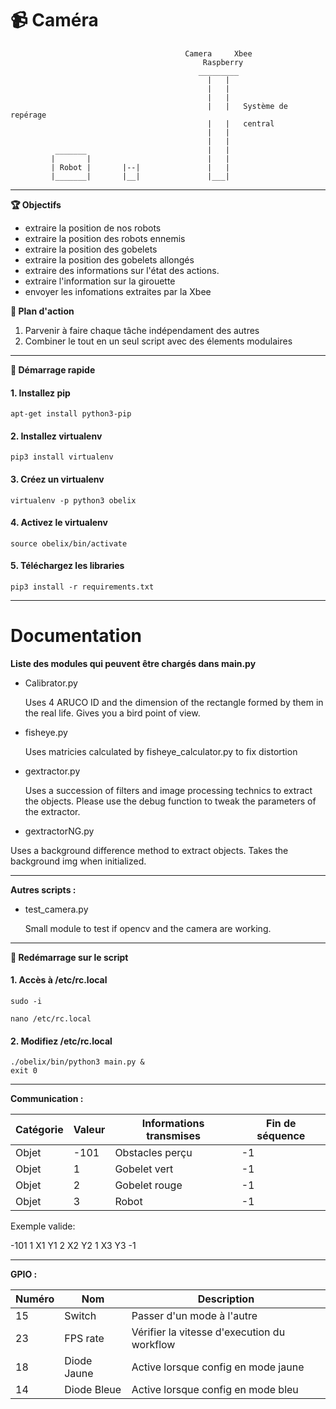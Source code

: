# :video_camera: Caméra



                                           Camera     Xbee
                                               Raspberry
                                              _________
                                                |   |
                                                |   |
                                                |   |
                                                |   |   Système de repérage
                                                |   |   central
                                                |   | 
                                                |   |
              _______                           |   |
             |       |                          |   |
             | Robot |       |--|               |   | 
             |_______|       |__|               |___|
             

------------------------------------------------------------------------------------------
**:trophy: Objectifs** 

- extraire la position de nos robots
- extraire la position des robots ennemis
- extraire la position des gobelets
- extraire la position des gobelets allongés 
- extraire des informations sur l'état des actions.
- extraire l'information sur la girouette
- envoyer les infomations extraites par la Xbee




**:bookmark_tabs: Plan d'action**

1. Parvenir à faire chaque tâche indépendament des autres
2. Combiner le tout en un seul script avec des élements modulaires

------------------------------------------------------------------------------------------
**:hammer: Démarrage rapide** 

  #### 1. Installez pip
  ```apt-get install python3-pip```

  #### 2. Installez virtualenv
  ```pip3 install virtualenv```

  #### 3. Créez un virtualenv
  ```virtualenv -p python3 obelix```

  #### 4. Activez le virtualenv
  ```source obelix/bin/activate```

  #### 5. Téléchargez les libraries
  ```pip3 install -r requirements.txt```

------------------------------------------------------------------------------------------
# Documentation

**Liste des modules qui peuvent être chargés dans main.py**

- Calibrator.py

  Uses 4 ARUCO ID and the dimension of the rectangle formed by them in the real life.
  Gives you a bird point of view.


- fisheye.py 
  
  Uses matricies calculated by fisheye_calculator.py to fix distortion
  
  
- gextractor.py 
  
  Uses a succession of filters and image processing technics to extract the objects. 
  Please use the debug function to tweak the parameters of the extractor.
  
  
 - gextractorNG.py
  
  Uses a background difference method to extract objects. Takes the background img when initialized.
  
 ------------------------------------------------------------------------------------------ 
 **Autres scripts :**
 
  - test_camera.py

    Small module to test if opencv and the camera are working.
    
------------------------------------------------------------------------------------------
**:hammer: Redémarrage sur le script** 

#### 1. Accès à /etc/rc.local
  ```sudo -i```
  
  ```nano /etc/rc.local```
  
#### 2. Modifiez /etc/rc.local
  ``` cd /home/pi/obelix/Camera/obelix/
  ./obelix/bin/python3 main.py &
  exit 0 
  ```

------------------------------------------------------------------------------------------

 **Communication :**



| Catégorie| Valeur | Informations transmises | Fin de séquence |
|----------|--------|-------------------------|-----------------|
| Objet | -101 | Obstacles perçu  | -1 |
| Objet | 1 | Gobelet vert | -1 |
| Objet | 2 | Gobelet rouge | -1 |
| Objet | 3 | Robot | -1 |

Exemple valide:

-101 1 X1 Y1 2 X2 Y2 1 X3 Y3 -1

------------------------------------------------------------------------------------------

 **GPIO :**

 | Numéro | Nom | Description
|----------|-------------|----------------------------------------------|
| 15 | Switch| Passer d'un mode à l'autre |
| 23 | FPS rate  | Vérifier la vitesse d'execution du workflow |
| 18 | Diode Jaune | Active lorsque config en mode jaune |
| 14 | Diode Bleue | Active lorsque config en mode bleu |

  


